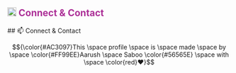 
<!-- Connect & Contact Section -->
<h2>
  <img src="📫" width="20px" alt="📫">
  <span style="color:#AC3097;">Connect & Contact</span>
</h2>
## 📫 Connect & Contact

$${\color{#AC3097}This \space profile \space is \space made \space by \space \color{#FF99EE}Aarush \space Saboo \color{#56565E} \space with \space \color{red}❤️}$$